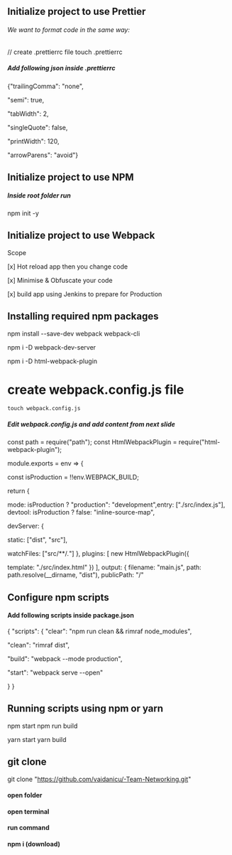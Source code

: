 ## Initialize project to use Prettier

###### We want to format code in the same way:

// create .prettierrc file touch .prettierrc

##### Add following json inside .prettierrc

{"trailingComma": "none",

"semi": true,

"tabWidth": 2,

"singleQuote": false,

"printWidth": 120,

"arrowParens": "avoid"}

## Initialize project to use NPM

##### Inside root folder run

npm init -y

## Initialize project to use Webpack

Scope

[x] Hot reload app then you change code

[x] Minimise & Obfuscate your code

[x] build app using Jenkins to prepare for Production

## Installing required npm packages

npm install --save-dev webpack webpack-cli

npm i -D webpack-dev-server

npm i -D html-webpack-plugin

# create webpack.config.js file

    touch webpack.config.js

##### Edit webpack.config.js and add content from next slide

const path = require("path");
const HtmlWebpackPlugin = require("html-webpack-plugin");

module.exports = env => {

const isProduction = !!env.WEBPACK_BUILD;

return {

mode: isProduction ? "production": "development",entry: ["./src/index.js"],
devtool: isProduction ? false: "inline-source-map",

devServer: {

static: ["dist",
"src"],

watchFiles: ["src/**/*.*"]
},
plugins: [
new HtmlWebpackPlugin({

template: "./src/index.html"
})
],
output: {
filename: "main.js",
path: path.resolve(\_\_dirname, "dist"),
publicPath: "/"

## Configure npm scripts

#### Add following scripts inside package.json

{
"scripts": {
"clear": "npm run clean && rimraf node_modules",

"clean": "rimraf dist",

"build": "webpack --mode production",

"start": "webpack serve --open"

}
}

## Running scripts using npm or yarn

npm start
npm run build

yarn start
yarn build

## git clone

git clone "https://github.com/vaidanicu/-Team-Networking.git"

#### open folder

#### open terminal

#### run command

#### npm i (download)
